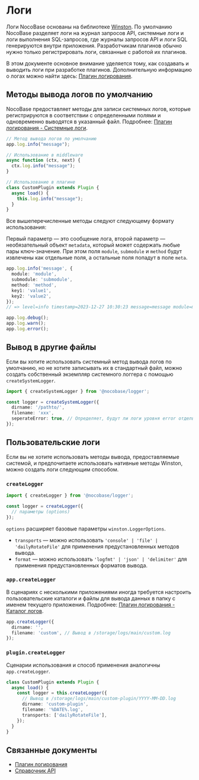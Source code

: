# Логи

Логи NocoBase основаны на библиотеке <a href="https://github.com/winstonjs/winston" target="_blank">Winston</a>. По умолчанию NocoBase разделяет логи на журнал запросов API, системные логи и логи выполнения SQL-запросов, где журналы запросов API и логи SQL генерируются внутри приложения. Разработчикам плагинов обычно нужно только регистрировать логи, связанные с работой их плагинов.

В этом документе основное внимание уделяется тому, как создавать и выводить логи при разработке плагинов. Дополнительную информацию о логах можно найти здесь: [Плагин логирования](../../plugins/logger/index.md).

## Методы вывода логов по умолчанию

NocoBase предоставляет методы для записи системных логов, которые регистрируются в соответствии с определенными полями и одновременно выводятся в указанный файл. Подробнее: [Плагин логирования - Системные логи](../../plugins/logger/index.md#системные-логи).

```ts
// Метод вывода логов по умолчанию
app.log.info("message");

// Использование в middleware
async function (ctx, next) {
  ctx.log.info("message");
}

// Использование в плагине
class CustomPlugin extends Plugin {
  async load() {
    this.log.info("message");
  }
}
```

Все вышеперечисленные методы следуют следующему формату использования:

Первый параметр — это сообщение лога, второй параметр — необязательный объект `metadata`, который может содержать любые пары ключ-значение. При этом поля `module`, `submodule` и `method` будут извлечены как отдельные поля, а остальные поля попадут в поле `meta`.

```ts
app.log.info('message', {
  module: 'module',
  submodule: 'submodule',
  method: 'method',
  key1: 'value1',
  key2: 'value2',
});
// => level=info timestamp=2023-12-27 10:30:23 message=message module=module submodule=submodule method=method meta={"key1": "value1", "key2": "value2"}

app.log.debug();
app.log.warn();
app.log.error();
```

## Вывод в другие файлы

Если вы хотите использовать системный метод вывода логов по умолчанию, но не хотите записывать их в стандартный файл, можно создать собственный экземпляр системного логгера с помощью `createSystemLogger`.

```ts
import { createSystemLogger } from '@nocobase/logger';

const logger = createSystemLogger({
  dirname: '/pathto/',
  filename: 'xxx',
  seperateError: true, // Определяет, будут ли логи уровня error отдельно выводиться в файл 'xxx_error.log'
});
```

## Пользовательские логи

Если вы не хотите использовать методы вывода, предоставляемые системой, и предпочитаете использовать нативные методы Winston, можно создать логи следующим способом.

### `createLogger`

```ts
import { createLogger } from '@nocobase/logger';

const logger = createLogger({
  // параметры (options)
});
```

`options` расширяет базовые параметры `winston.LoggerOptions`.

- `transports` — можно использовать `'console' | 'file' | 'dailyRotateFile'` для применения предустановленных методов вывода.
- `format` — можно использовать `'logfmt' | 'json' | 'delimiter'` для применения предустановленных форматов вывода.

### `app.createLogger`

В сценариях с несколькими приложениями иногда требуется настроить пользовательские каталоги и файлы для вывода данных в папку с именем текущего приложения. Подробнее: [Плагин логирования - Каталог логов](../../plugins/logger/index.md#каталог-логов).

```ts
app.createLogger({
  dirname: '',
  filename: 'custom', // Вывод в /storage/logs/main/custom.log
});
```

### `plugin.createLogger`

Сценарии использования и способ применения аналогичны `app.createLogger`.

```ts
class CustomPlugin extends Plugin {
  async load() {
    const logger = this.createLogger({
      // Вывод в /storage/logs/main/custom-plugin/YYYY-MM-DD.log
      dirname: 'custom-plugin',
      filename: '%DATE%.log',
      transports: ['dailyRotateFile'],
    });
  }
}
```

## Связанные документы

- [Плагин логирования](../../plugins/logger/index.md)
- [Справочник API](../../api/logger.md)
